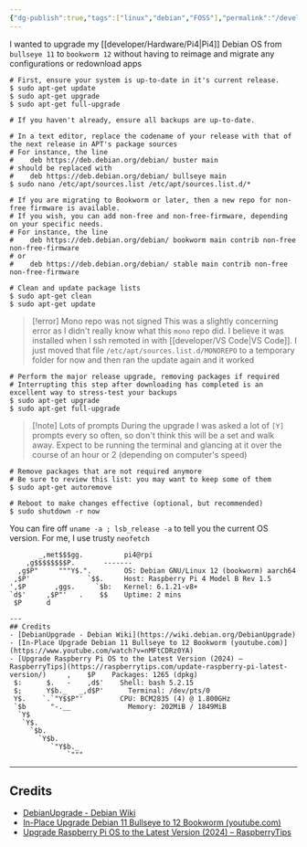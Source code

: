 ```yaml
---
{"dg-publish":true,"tags":["linux","debian","FOSS"],"permalink":"/developer/linux/debian-linux-in-place-os-upgrade/","dgPassFrontmatter":true}
---
```


I wanted to upgrade my [[developer/Hardware/Pi4\|Pi4]] Debian OS from `bullseye 11` to `bookworm 12` without having to reimage and migrate any configurations or redownload apps

```shell
# First, ensure your system is up-to-date in it's current release.
$ sudo apt-get update
$ sudo apt-get upgrade
$ sudo apt-get full-upgrade

# If you haven't already, ensure all backups are up-to-date.  

# In a text editor, replace the codename of your release with that of the next release in APT's package sources
# For instance, the line
#    deb https://deb.debian.org/debian/ buster main
# should be replaced with
#    deb https://deb.debian.org/debian/ bullseye main
$ sudo nano /etc/apt/sources.list /etc/apt/sources.list.d/*

# If you are migrating to Bookworm or later, then a new repo for non-free firmware is available.
# If you wish, you can add non-free and non-free-firmware, depending on your specific needs.
# For instance, the line
#    deb https://deb.debian.org/debian/ bookworm main contrib non-free non-free-firmware
# or
#    deb https://deb.debian.org/debian/ stable main contrib non-free non-free-firmware

# Clean and update package lists
$ sudo apt-get clean
$ sudo apt-get update
```

> [!error] Mono repo was not signed
> This was a slightly concerning error as I didn't really know what this `mono` repo did. I believe it was installed when I ssh remoted in with [[developer/VS Code\|VS Code]]. I just moved that file `/etc/apt/sources.list.d/MONOREPO` to a temporary folder for now and then ran the update again and it worked

```
# Perform the major release upgrade, removing packages if required
# Interrupting this step after downloading has completed is an excellent way to stress-test your backups
$ sudo apt-get upgrade
$ sudo apt-get full-upgrade
```

> [!note] Lots of prompts
> During the upgrade I was asked a lot of `[Y]` prompts every so often, so don't think this will be a set and walk away. Expect to be running the terminal and glancing at it over the course of an hour or 2 (depending on computer's speed)

```
# Remove packages that are not required anymore
# Be sure to review this list: you may want to keep some of them
$ sudo apt-get autoremove

# Reboot to make changes effective (optional, but recommended)
$ sudo shutdown -r now
```

You can fire off `uname -a ; lsb_release -a` to tell you the current OS version. For me, I use trusty `neofetch`

```shell
       _,met$$$gg.          pi4@rpi
    ,g$$$$$$$$P.       -------
  ,g$P"     """Y$.".        OS: Debian GNU/Linux 12 (bookworm) aarch64
 ,$P'              `$$.     Host: Raspberry Pi 4 Model B Rev 1.5
',$P       ,ggs.     `$b:   Kernel: 6.1.21-v8+
`d$'     ,$P"'   .    $$    Uptime: 2 mins
 $P      d

---
## Credits
- [DebianUpgrade - Debian Wiki](https://wiki.debian.org/DebianUpgrade)
- [In-Place Upgrade Debian 11 Bullseye to 12 Bookworm (youtube.com)](https://www.youtube.com/watch?v=nMFtCDRz0YA)
- [Upgrade Raspberry Pi OS to the Latest Version (2024) – RaspberryTips](https://raspberrytips.com/update-raspberry-pi-latest-version/)     ,    $P    Packages: 1265 (dpkg)
 $:      $.   -    ,d$'    Shell: bash 5.2.15
 $;      Y$b._   _,d$P'      Terminal: /dev/pts/0
 Y$.    `.`"Y$$P"'         CPU: BCM2835 (4) @ 1.800GHz
 `$b      "-.__              Memory: 202MiB / 1849MiB
  `Y$
   `Y$.
     `$b.
       `Y$b.
          `"Y$b._
              `"""
```

---
## Credits
- [DebianUpgrade - Debian Wiki](https://wiki.debian.org/DebianUpgrade)
- [In-Place Upgrade Debian 11 Bullseye to 12 Bookworm (youtube.com)](https://www.youtube.com/watch?v=nMFtCDRz0YA)
- [Upgrade Raspberry Pi OS to the Latest Version (2024) – RaspberryTips](https://raspberrytips.com/update-raspberry-pi-latest-version/)